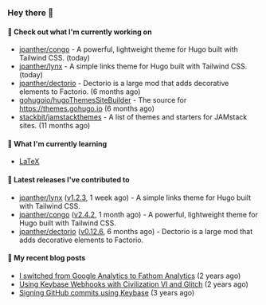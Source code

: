 ### Hey there 👋

#### 👷 Check out what I'm currently working on

- [jpanther/congo](https://github.com/jpanther/congo) - A powerful, lightweight theme for Hugo built with Tailwind CSS. (today)
- [jpanther/lynx](https://github.com/jpanther/lynx) - A simple links theme for Hugo built with Tailwind CSS. (today)
- [jpanther/dectorio](https://github.com/jpanther/dectorio) - Dectorio is a large mod that adds decorative elements to Factorio. (6 months ago)
- [gohugoio/hugoThemesSiteBuilder](https://github.com/gohugoio/hugoThemesSiteBuilder) - The source for https://themes.gohugo.io (6 months ago)
- [stackbit/jamstackthemes](https://github.com/stackbit/jamstackthemes) - A list of themes and starters for JAMstack sites. (11 months ago)

#### 🌱 What I'm currently learning
- [LaTeX](https://www.latex-project.org)

#### 🔭 Latest releases I've contributed to

- [jpanther/lynx](https://github.com/jpanther/lynx) ([v1.2.3](https://github.com/jpanther/lynx/releases/tag/v1.2.3), 1 week ago) - A simple links theme for Hugo built with Tailwind CSS.
- [jpanther/congo](https://github.com/jpanther/congo) ([v2.4.2](https://github.com/jpanther/congo/releases/tag/v2.4.2), 1 month ago) - A powerful, lightweight theme for Hugo built with Tailwind CSS.
- [jpanther/dectorio](https://github.com/jpanther/dectorio) ([v0.12.6](https://github.com/jpanther/dectorio/releases/tag/v0.12.6), 6 months ago) - Dectorio is a large mod that adds decorative elements to Factorio.

#### 📜 My recent blog posts

- [I switched from Google Analytics to Fathom Analytics](https://jamespanther.com/writings/i-switched-from-google-analytics-to-fathom-analytics/) (2 years ago)
- [Using Keybase Webhooks with Civilization VI and Glitch](https://jamespanther.com/writings/using-keybase-webhooks-with-civilization-vi/) (2 years ago)
- [Signing GitHub commits using Keybase](https://jamespanther.com/writings/signing-github-commits-using-keybase/) (3 years ago)
